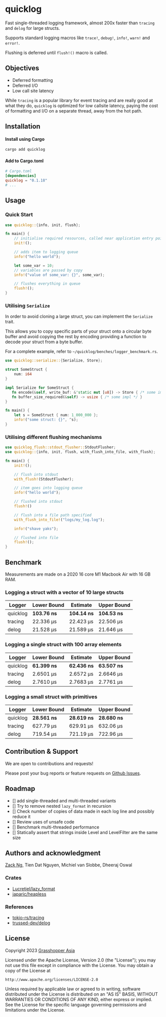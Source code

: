 # quicklog

Fast single-threaded logging framework, almost 200x faster than `tracing` and `delog` for large structs.

Supports standard logging macros like `trace!`, `debug!`, `info!`, `warn!` and `error!`.

Flushing is deferred until `flush!()` macro is called.

## Objectives

- Deferred formatting
- Deferred I/O
- Low call site latency

While `tracing` is a popular library for event tracing and are really good at what they do, `quicklog` is optimized for low callsite latency, paying the cost of formatting and I/O on a separate thread, away from the hot path.

## Installation

#### Install using Cargo

```bash
cargo add quicklog
```

#### Add to Cargo.toml

```toml
# Cargo.toml
[dependencies]
quicklog = "0.1.18"
# ...
```

## Usage

### Quick Start

```rust
use quicklog::{info, init, flush};

fn main() {
    // initialise required resources, called near application entry point
    init!();

    // adds item to logging queue
    info!("hello world");

    let some_var = 10;
    // variables are passed by copy
    info!("value of some_var: {}", some_var);

    // flushes everything in queue
    flush!();
}
```

### Utilising `Serialize`

In order to avoid cloning a large struct, you can implement the `Serialize` trait.

This allows you to copy specific parts of your struct onto a circular byte buffer and avoid copying the rest by encoding providing a function to decode your struct from a byte buffer.

For a complete example, refer to `~/quicklog/benches/logger_benchmark.rs`.

```rust
use quicklog::serialize::{Serialize, Store};

struct SomeStruct {
    num: i64
}

impl Serialize for SomeStruct {
   fn encode(&self, write_buf: &'static mut [u8]) -> Store { /* some impl */ }
   fn buffer_size_required(&self) -> usize { /* some impl */ }
}

fn main() {
    let s = SomeStruct { num: 1_000_000 };
    info!("some struct: {}", ^s);
}
```


### Utilising different flushing mechanisms

```rust
use quicklog_flush::stdout_flusher::StdoutFlusher;
use quicklog::{info, init, flush, with_flush_into_file, with_flush};

fn main() {
    init!();

    // flush into stdout
    with_flush!(StdoutFlusher);

    // item goes into logging queue
    info!("hello world");

    // flushed into stdout
    flush!()

    // flush into a file path specified
    with_flush_into_file!("logs/my_log.log");

    info!("shave yaks");

    // flushed into file
    flush!();
}
```

## Benchmark

Measurements are made on a 2020 16 core M1 Macbook Air with 16 GB RAM.

### Logging a struct with a vector of 10 large structs

| Logger   | Lower Bound   | Estimate      | Upper Bound   |
| -------- | ------------- | ------------- | ------------- |
| quicklog | **103.76 ns** | **104.14 ns** | **104.53 ns** |
| tracing  | 22.336 µs     | 22.423 µs     | 22.506 µs     |
| delog    | 21.528 µs     | 21.589 µs     | 21.646 µs     |

### Logging a single struct with 100 array elements

| Logger   | Lower Bound   | Estimate      | Upper Bound   |
| -------- | ------------- | ------------- | ------------- |
| quicklog | **61.399 ns** | **62.436 ns** | **63.507 ns** |
| tracing  | 2.6501 µs     | 2.6572 µs     | 2.6646 µs     |
| delog    | 2.7610 µs     | 2.7683 µs     | 2.7761 µs     |

### Logging a small struct with primitives

| Logger   | Lower Bound   | Estimate      | Upper Bound   |
| -------- | ------------- | ------------- | ------------- |
| quicklog | **28.561 ns** | **28.619 ns** | **28.680 ns** |
| tracing  | 627.79 µs     | 629.91 µs     | 632.06 µs     |
| delog    | 719.54 µs     | 721.19 µs     | 722.96 µs     |

## Contribution & Support

We are open to contributions and requests!

Please post your bug reports or feature requests on [Github Issues](https://github.com/ghpr-asia/quicklog/issues).

## Roadmap

- [] add single-threaded and multi-threaded variants
- [] Try to remove nested `lazy_format` in recursion
- [] Check number of copies of data made in each log line and possibly reduce it
- [] Review uses of unsafe code
- [] Benchmark multi-threaded performance
- [] Statically assert that strings inside Level and LevelFilter are the same size

## Authors and acknowledgment

[Zack Ng](https://github.com/nhzaci), Tien Dat Nguyen, Michiel van Slobbe, Dheeraj Oswal

### Crates
- [Lucretiel/lazy_format](https://github.com/Lucretiel/lazy_format)
- [japaric/heapless](https://github.com/japaric/heapless)

### References
- [tokio-rs/tracing](https://github.com/tokio-rs/tracing)
- [trussed-dev/delog](https://github.com/trussed-dev/delog)

## License

Copyright 2023 [Grasshopper Asia](https://github.com/ghpr-asia)

Licensed under the Apache License, Version 2.0 (the "License");
you may not use this file except in compliance with the License.
You may obtain a copy of the License at

    http://www.apache.org/licenses/LICENSE-2.0

Unless required by applicable law or agreed to in writing, software
distributed under the License is distributed on an "AS IS" BASIS,
WITHOUT WARRANTIES OR CONDITIONS OF ANY KIND, either express or implied.
See the License for the specific language governing permissions and
limitations under the License.
